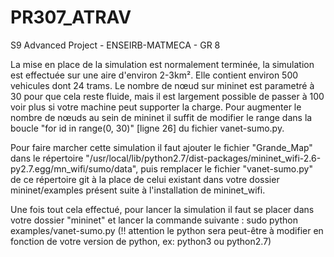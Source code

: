 # PR307_ATRAV
S9 Advanced Project - ENSEIRB-MATMECA - GR 8

La mise en place de la simulation est normalement terminée, la simulation est effectuée sur une aire d'environ 2-3km². Elle contient environ 500 vehicules dont 24 trams. Le nombre de nœud sur mininet est parametré à 30 pour que cela reste fluide, mais il est largement possible de passer à 100 voir plus si votre machine peut supporter la charge. Pour augmenter le nombre de nœuds au sein de mininet il suffit de modifier le range dans la boucle "for id in range(0, 30)" [ligne 26] du fichier vanet-sumo.py.

Pour faire marcher cette simulation il faut ajouter le fichier "Grande_Map" dans le répertoire "/usr/local/lib/python2.7/dist-packages/mininet_wifi-2.6-py2.7.egg/mn_wifi/sumo/data", puis remplacer le fichier "vanet-sumo.py" de ce répertoire git à la place de celui existant dans votre dossier mininet/examples présent suite à l'installation de mininet_wifi.

Une fois tout cela effectué, pour lancer la simulation il faut se placer dans votre dossier "mininet" et lancer la commande suivante :
sudo python examples/vanet-sumo.py  (!! attention le python sera peut-être à modifier en fonction de votre version de python, ex: python3 ou python2.7)
